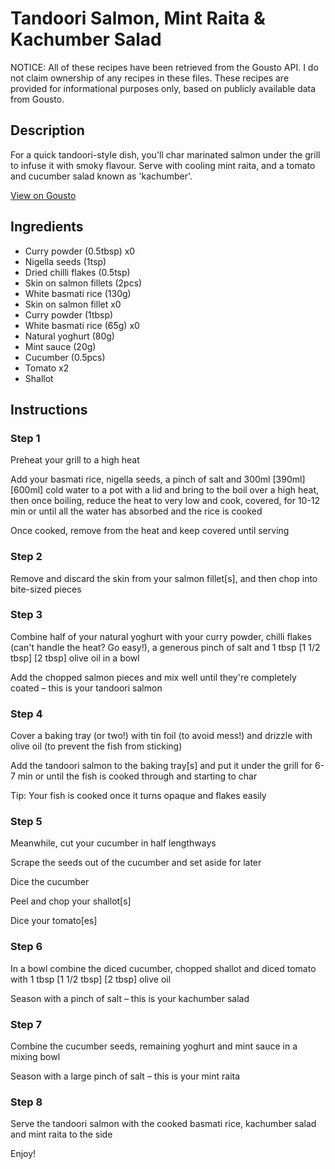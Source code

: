 # Tandoori Salmon, Mint Raita & Kachumber Salad

NOTICE: All of these recipes have been retrieved from the Gousto API. I do not claim ownership of any recipes in these files. These recipes are provided for informational purposes only, based on publicly available data from Gousto.

## Description

For a quick tandoori-style dish, you'll char marinated salmon under the grill to infuse it with smoky flavour. Serve with cooling mint raita, and a tomato and cucumber salad known as 'kachumber'.

[View on Gousto](https://www.gousto.co.uk/recipes/cookbook/tandoori-salmon-mint-raita-kachumber-salad)

## Ingredients

- Curry powder (0.5tbsp) x0
- Nigella seeds (1tsp)
- Dried chilli flakes (0.5tsp)
- Skin on salmon fillets (2pcs)
- White basmati rice (130g)
- Skin on salmon fillet x0
- Curry powder (1tbsp)
- White basmati rice (65g) x0
- Natural yoghurt (80g)
- Mint sauce (20g)
- Cucumber (0.5pcs)
- Tomato x2
- Shallot

## Instructions


### Step 1

Preheat your grill to a high heat

Add your basmati rice, nigella seeds, a pinch of salt and 300ml <span class="text-purple">[390ml]</span><span class="text-danger"> [600ml] </span>cold water to a pot with a lid and bring to the boil over a high heat, then once boiling, reduce the heat to very low and cook, covered, for 10-12 min or until all the water has absorbed and the rice is cooked

Once cooked, remove from the heat and keep covered until serving


### Step 2

Remove and discard the skin from your salmon fillet[s], and then chop into bite-sized pieces


### Step 3

Combine half of your natural yoghurt with your curry powder, chilli flakes (can't handle the heat? Go easy!), a generous pinch of salt and 1 tbsp <span class="text-purple">[1 1/2 tbsp]</span> <span class="text-danger">[2 tbsp]</span> olive oil in a bowl

Add the chopped salmon pieces and mix well until they're completely coated – this is your tandoori salmon


### Step 4

Cover a baking tray (or two!) with tin foil (to avoid mess!) and drizzle with olive oil (to prevent the fish from sticking)

Add the tandoori salmon to the baking tray[s] and put it under the grill for 6-7 min or until the fish is cooked through and starting to char

Tip: Your fish is cooked once it turns opaque and flakes easily


### Step 5

Meanwhile, cut your cucumber in half lengthways

Scrape the seeds out of the cucumber and set aside for later

Dice the cucumber

Peel and chop your shallot[s]

Dice your tomato[es]


### Step 6

In a bowl combine the diced cucumber, chopped shallot and diced tomato with 1 tbsp <span class="text-purple">[1 1/2 tbsp]</span> <span class="text-danger">[2 tbsp]</span> olive oil

Season with a pinch of salt – this is your kachumber salad


### Step 7

Combine the cucumber seeds, remaining yoghurt and mint sauce in a mixing bowl

Season with a large pinch of salt – this is your mint raita

### Step 8

Serve the tandoori salmon with the cooked basmati rice, kachumber salad and mint raita to the side

Enjoy!

